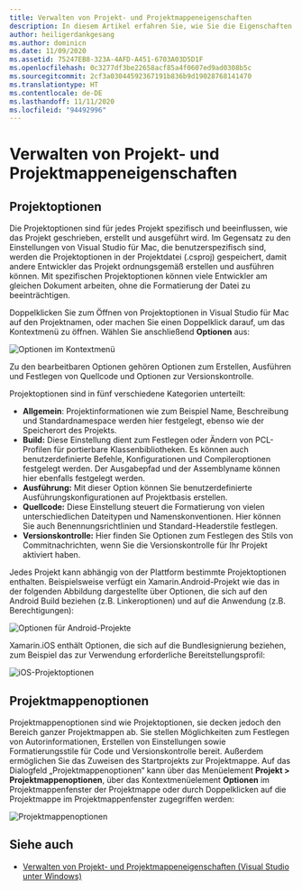 ```yaml
---
title: Verwalten von Projekt- und Projektmappeneigenschaften
description: In diesem Artikel erfahren Sie, wie Sie die Eigenschaften von Projekten und Projektmappen in Visual Studio für Mac verwalten können.
author: heiligerdankgesang
ms.author: dominicn
ms.date: 11/09/2020
ms.assetid: 75247EB8-323A-4AFD-A451-6703A03D5D1F
ms.openlocfilehash: 0c3277df3be22658acf85a4f0607ed9ad0308b5c
ms.sourcegitcommit: 2cf3a03044592367191b836b9d19028768141470
ms.translationtype: HT
ms.contentlocale: de-DE
ms.lasthandoff: 11/11/2020
ms.locfileid: "94492996"
---
```

# <a name="managing-project-and-solution-properties"></a>Verwalten von Projekt- und Projektmappeneigenschaften

## <a name="project-options"></a>Projektoptionen

Die Projektoptionen sind für jedes Projekt spezifisch und beeinflussen, wie das Projekt geschrieben, erstellt und ausgeführt wird. Im Gegensatz zu den Einstellungen von Visual Studio für Mac, die benutzerspezifisch sind, werden die Projektoptionen in der Projektdatei (.csproj) gespeichert, damit andere Entwickler das Projekt ordnungsgemäß erstellen und ausführen können. Mit spezifischen Projektoptionen können viele Entwickler am gleichen Dokument arbeiten, ohne die Formatierung der Datei zu beeinträchtigen.

Doppelklicken Sie zum Öffnen von Projektoptionen in Visual Studio für Mac auf den Projektnamen, oder machen Sie einen Doppelklick darauf, um das Kontextmenü zu öffnen. Wählen Sie anschließend **Optionen** aus:

![Optionen im Kontextmenü](media/projects-and-solutions-image2.png)

Zu den bearbeitbaren Optionen gehören Optionen zum Erstellen, Ausführen und Festlegen von Quellcode und Optionen zur Versionskontrolle.

Projektoptionen sind in fünf verschiedene Kategorien unterteilt:

* **Allgemein**: Projektinformationen wie zum Beispiel Name, Beschreibung und Standardnamespace werden hier festgelegt, ebenso wie der Speicherort des Projekts.
* **Build:** Diese Einstellung dient zum Festlegen oder Ändern von PCL-Profilen für portierbare Klassenbibliotheken. Es können auch benutzerdefinierte Befehle, Konfigurationen und Compileroptionen festgelegt werden. Der Ausgabepfad und der Assemblyname können hier ebenfalls festgelegt werden.
* **Ausführung:** Mit dieser Option können Sie benutzerdefinierte Ausführungskonfigurationen auf Projektbasis erstellen.
* **Quellcode:** Diese Einstellung steuert die Formatierung von vielen unterschiedlichen Dateitypen und Namenskonventionen. Hier können Sie auch Benennungsrichtlinien und Standard-Headerstile festlegen.
* **Versionskontrolle:** Hier finden Sie Optionen zum Festlegen des Stils von Commitnachrichten, wenn Sie die Versionskontrolle für Ihr Projekt aktiviert haben.

Jedes Projekt kann abhängig von der Plattform bestimmte Projektoptionen enthalten. Beispielsweise verfügt ein Xamarin.Android-Projekt wie das in der folgenden Abbildung dargestellte über Optionen, die sich auf den Android Build beziehen (z.B. Linkeroptionen) und auf die Anwendung (z.B. Berechtigungen):

![Optionen für Android-Projekte](media/projects-and-solutions-image5.png)

Xamarin.iOS enthält Optionen, die sich auf die Bundlesignierung beziehen, zum Beispiel das zur Verwendung erforderliche Bereitstellungsprofil:

![iOS-Projektoptionen](media/projects-and-solutions-image6.png)

## <a name="solution-options"></a>Projektmappenoptionen

Projektmappenoptionen sind wie Projektoptionen, sie decken jedoch den Bereich ganzer Projektmappen ab. Sie stellen Möglichkeiten zum Festlegen von Autorinformationen, Erstellen von Einstellungen sowie Formatierungsstile für Code und Versionskontrolle bereit. Außerdem ermöglichen Sie das Zuweisen des Startprojekts zur Projektmappe.  Auf das Dialogfeld „Projektmappenoptionen“ kann über das Menüelement **Projekt > Projektmappenoptionen**, über das Kontextmenüelement **Optionen** im Projektmappenfenster der Projektmappe oder durch Doppelklicken auf die Projektmappe im Projektmappenfenster zugegriffen werden:

![Projektmappenoptionen](media/projects-and-solutions-image7.png)

## <a name="see-also"></a>Siehe auch

* [Verwalten von Projekt- und Projektmappeneigenschaften (Visual Studio unter Windows)](/visualstudio/ide/managing-project-and-solution-properties)